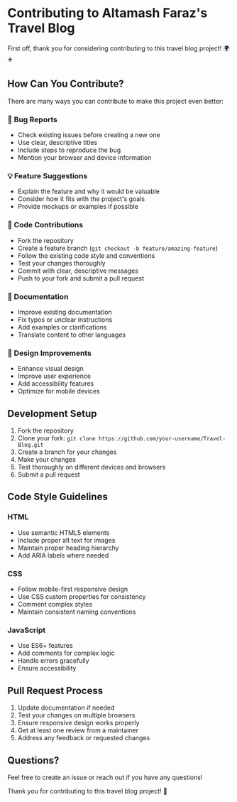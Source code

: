 # Contributing to Altamash Faraz's Travel Blog

First off, thank you for considering contributing to this travel blog project! 🌍 ✈️

## How Can You Contribute?

There are many ways you can contribute to make this project even better:

### 🐛 Bug Reports
- Check existing issues before creating a new one
- Use clear, descriptive titles
- Include steps to reproduce the bug
- Mention your browser and device information

### 💡 Feature Suggestions
- Explain the feature and why it would be valuable
- Consider how it fits with the project's goals
- Provide mockups or examples if possible

### 🔧 Code Contributions
- Fork the repository
- Create a feature branch (`git checkout -b feature/amazing-feature`)
- Follow the existing code style and conventions
- Test your changes thoroughly
- Commit with clear, descriptive messages
- Push to your fork and submit a pull request

### 📝 Documentation
- Improve existing documentation
- Fix typos or unclear instructions
- Add examples or clarifications
- Translate content to other languages

### 🎨 Design Improvements
- Enhance visual design
- Improve user experience
- Add accessibility features
- Optimize for mobile devices

## Development Setup

1. Fork the repository
2. Clone your fork: `git clone https://github.com/your-username/Travel-Blog.git`
3. Create a branch for your changes
4. Make your changes
5. Test thoroughly on different devices and browsers
6. Submit a pull request

## Code Style Guidelines

### HTML
- Use semantic HTML5 elements
- Include proper alt text for images
- Maintain proper heading hierarchy
- Add ARIA labels where needed

### CSS
- Follow mobile-first responsive design
- Use CSS custom properties for consistency
- Comment complex styles
- Maintain consistent naming conventions

### JavaScript
- Use ES6+ features
- Add comments for complex logic
- Handle errors gracefully
- Ensure accessibility

## Pull Request Process

1. Update documentation if needed
2. Test your changes on multiple browsers
3. Ensure responsive design works properly
4. Get at least one review from a maintainer
5. Address any feedback or requested changes

## Questions?

Feel free to create an issue or reach out if you have any questions!

Thank you for contributing to this travel blog project! 🙏
